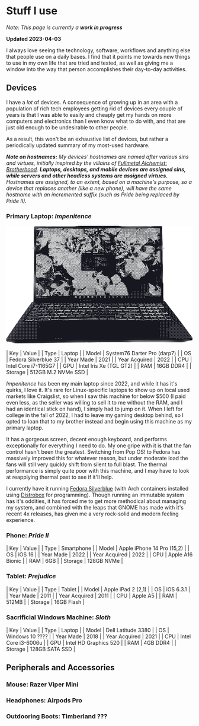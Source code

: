 # Stuff I use

*Note: This page is currently a* ***work in progress***

**Updated 2023-04-03**

I always love seeing the technology, software, workflows and anything else that people use on a daily bases. I find that it points me towards new things to use in my own life that are tried and tested, as well as giving me a window into the way that person accomplishes their day-to-day activities.

## Devices

I have a *lot* of devices. A consequence of growing up in an area with a population of rich tech employees getting rid of devices every couple of years is that I was able to easily and cheaply get my hands on more computers and electronics than I even know what to do with, and that are just old enough to be undesirable to other people.

As a result, this won't be an exhaustive list of devices, but rather a periodically updated summary of my most-used hardware.

***Note on hostnames:*** *My devices' hostnames are named after various sins and virtues, initially inspired by the villains of [Fullmetal Alchemist: Brotherhood](https://en.wikipedia.org/wiki/Fullmetal_Alchemist:_Brotherhood).* ***Laptops, desktops, and mobile devices are assigned sins, while servers and other headless systems are assigned virtues.*** *Hostnames are assigned, to an extent, based on a machine's purpose, so a device that replaces another (like a new phone), will have the same hostname with an incremented suffix (such as Pride being replaced by Pride II).*

### Primary Laptop: *Impenitence*

![](../public/images/uses/impenitence.png)

| Key           | Value                       |
| Type          | Laptop                      |
| Model         | System76 Darter Pro (darp7) |
| OS            | Fedora Silverblue 37        |
| Year Made     | 2021                        |
| Year Acquired | 2022                        |
| CPU           | Intel Core i7-1165G7        |
| GPU           | Intel Iris Xe (TGL GT2)     |
| RAM           | 16GB DDR4                   |
| Storage       | 512GB M.2 NVMe SSD          |

*Impenitence* has been my main laptop since 2022, and while it has it's quirks, I love it. It's rare for Linux-specific laptops to show up on local used markets like Craigslist, so when I saw this machine for below $500 (I paid even less, as the seller was willing to sell it to me without the RAM, and I had an identical stick on hand), I simply had to jump on it. When I left for college in the fall of 2022, I had to leave my gaming desktop behind, so I opted to loan that to my brother instead and begin using this machine as my primary laptop.

It has a gorgeous screen, decent enough keyboard, and performs exceptionally for everything I need to do. My one gripe with it is that the fan control hasn't been the greatest. Switching from Pop OS! to Fedora has massively improved this for whatever reason, but under moderate load the fans will still very quickly shift from silent to full blast. The thermal performance is simply quite poor with this machine, and I may have to look at reapplying thermal past to see if it'll help.

I currently have it running [Fedora Silverblue](https://silverblue.fedoraproject.org/) (with Arch containers installed using [Distrobox](https://github.com/89luca89/distrobox) for programming). Though running an immutable system has it's oddities, it has forced me to get more methodical about managing my system, and combined with the leaps that GNOME has made with it's recent 4x releases, has given me a very rock-solid and modern feeling experience.

### Phone: *Pride II*

| Key           | Value                       |
| Type          | Smartphone                  |
| Model         | Apple iPhone 14 Pro (15,2)  |
| OS            | iOS 16                      |
| Year Made     | 2022                        |
| Year Acquired | 2022                        |
| CPU           | Apple A16 Bionic            |
| RAM           | 6GB                         |
| Storage       | 128GB NVMe                  |

### Tablet: *Prejudice*

| Key           | Value                       |
| Type          | Tablet                      |
| Model         | Apple iPad 2 (2,1)          |
| OS            | iOS 6.3.1                   |
| Year Made     | 2011                        |
| Year Acquired | 2011                        |
| CPU           | Apple A5                    |
| RAM           | 512MB                       |
| Storage       | 16GB Flash                  |

### Sacrificial Windows Machine: *Sloth*

| Key           | Value                       |
| Type          | Laptop                      |
| Model         | Dell Latitude 3380          |
| OS            | Windows 10 ????             |
| Year Made     | 2018                        |
| Year Acquired | 2021                        |
| CPU           | Intel Core i3-6006u         |
| GPU           | Intel HD Graphics 520       |
| RAM           | 4GB DDR4                    |
| Storage       | 128GB SATA SSD              |

## Peripherals and Accessories

### Mouse: Razer Viper Mini

### Headphones: Airpods Pro

### Outdooring Boots: Timberland ???

